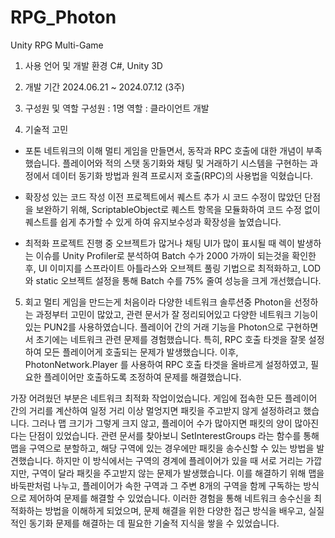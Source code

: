 # RPG_Photon
 Unity RPG Multi-Game

1. 사용 언어 및 개발 환경
C#, Unity 3D

2. 개발 기간
2024.06.21 ~ 2024.07.12 (3주)

3. 구성원 및 역할
구성원 : 1명
역할 : 클라이언트 개발

4. 기술적 고민
- 포톤 네트워크의 이해
멀티 게임을 만들면서, 동작과 RPC 호출에 대한 개념이 부족했습니다. 플레이어와 적의 스탯 동기화와 채팅 및 거래하기 시스템을 구현하는 과정에서 데이터 동기화 방법과 원격 프로시저 호출(RPC)의 사용법을 익혔습니다. 

- 확장성 있는 코드 작성
이전 프로젝트에서 퀘스트 추가 시 코드 수정이 많았던 단점을 보완하기 위해,  ScriptableObject로 퀘스트 항목을 모듈화하여 코드 수정 없이 퀘스트를 쉽게 추가할 수 있게 하여 유지보수성과 확장성을 높였습니다.

- 최적화
프로젝트 진행 중 오브젝트가 많거나 채팅 UI가 많이 표시될 때 렉이 발생하는 이슈를 Unity Profiler로 분석하여 Batch 수가 2000 가까이 되는것을 확인한 후, UI 이미지를 스프라이트 아틀라스와 오브젝트 풀링 기법으로 최적화하고, LOD와 static 오브젝트 설정을 통해 Batch 수를 75% 줄여 성능을 크게 개선했습니다.

5. 회고
멀티 게임을 만드는게 처음이라 다양한 네트워크 솔루션중 Photon을 선정하는 과정부터 고민이 많았고, 
관련 문서가 잘 정리되어있고 다양한 네트워크 기능이 있는 PUN2를 사용하였습니다. 
플레이어 간의 거래 기능을 Photon으로 구현하면서 초기에는 네트워크 관련 문제를 경험했습니다. 
특히, RPC 호출 타겟을 잘못 설정하여 모든 플레이어게 호출되는 문제가 발생했습니다.  이후, PhotonNetwork.Player 를 사용하여 RPC 호출 타겟을 올바르게 설정하였고, 필요한 플레이어만 호출하도록 조정하여 문제를 해결했습니다. 

가장 어려웠던 부분은 네트워크 최적화 작업이었습니다. 게임에 접속한 모든 플레이어 간의 거리를 계산하여 일정 거리 이상 멀엉지면 패킷을 주고받지 않게 설정하려고 했습니다. 그러나 맵 크기가 그렇게 크지 않고, 플레이어 수가 많아지면 패킷의 양이 많아진다는 단점이 있었습니다. 관련 문서를 찾아보니 SetInterestGroups 라는 함수를 통해 맵을 구역으로 분할하고, 해당 구역에 있는 경우에만 패킷을 송수신할 수 있는 방법을 발견했습니다. 하지만 이 방식에서는 구역의 경계에 플레이어가 있을 때 서로 거리는 가깝지만, 구역이 달라 패킷을 주고받지 않는 문제가 발생했습니다. 
이를 해결하기 위해 맵을 바둑판처럼 나누고, 플레이어가 속한 구역과 그 주변 8개의 구역을 함께 구독하는 방식으로 제어하여 문제를 해결할 수 있었습니다. 이러한 경험을 통해 네트워크 송수신을 최적화하는 방법을 이해하게 되었으며, 문제 해결을 위한 다양한 접근 방식을 배우고, 실질적인 동기화 문제를 해결하는 데 필요한 기술적 지식을 쌓을 수 있었습니다.

